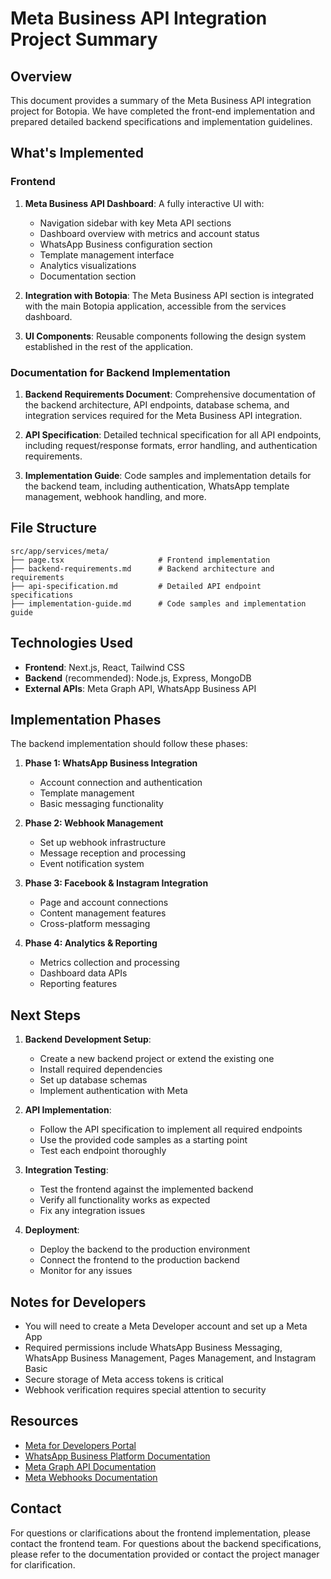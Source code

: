 # Meta Business API Integration Project Summary

## Overview

This document provides a summary of the Meta Business API integration project for Botopia. We have completed the front-end implementation and prepared detailed backend specifications and implementation guidelines.

## What's Implemented

### Frontend

1. **Meta Business API Dashboard**: A fully interactive UI with:
   - Navigation sidebar with key Meta API sections
   - Dashboard overview with metrics and account status
   - WhatsApp Business configuration section
   - Template management interface
   - Analytics visualizations
   - Documentation section

2. **Integration with Botopia**: The Meta Business API section is integrated with the main Botopia application, accessible from the services dashboard.

3. **UI Components**: Reusable components following the design system established in the rest of the application.

### Documentation for Backend Implementation

1. **Backend Requirements Document**: Comprehensive documentation of the backend architecture, API endpoints, database schema, and integration services required for the Meta Business API integration.

2. **API Specification**: Detailed technical specification for all API endpoints, including request/response formats, error handling, and authentication requirements.

3. **Implementation Guide**: Code samples and implementation details for the backend team, including authentication, WhatsApp template management, webhook handling, and more.

## File Structure

```
src/app/services/meta/
├── page.tsx                     # Frontend implementation
├── backend-requirements.md      # Backend architecture and requirements
├── api-specification.md         # Detailed API endpoint specifications
├── implementation-guide.md      # Code samples and implementation guide
```

## Technologies Used

- **Frontend**: Next.js, React, Tailwind CSS
- **Backend** (recommended): Node.js, Express, MongoDB
- **External APIs**: Meta Graph API, WhatsApp Business API

## Implementation Phases

The backend implementation should follow these phases:

1. **Phase 1: WhatsApp Business Integration**
   - Account connection and authentication
   - Template management
   - Basic messaging functionality

2. **Phase 2: Webhook Management**
   - Set up webhook infrastructure
   - Message reception and processing
   - Event notification system

3. **Phase 3: Facebook & Instagram Integration**
   - Page and account connections
   - Content management features
   - Cross-platform messaging

4. **Phase 4: Analytics & Reporting**
   - Metrics collection and processing
   - Dashboard data APIs
   - Reporting features

## Next Steps

1. **Backend Development Setup**:
   - Create a new backend project or extend the existing one
   - Install required dependencies
   - Set up database schemas
   - Implement authentication with Meta

2. **API Implementation**:
   - Follow the API specification to implement all required endpoints
   - Use the provided code samples as a starting point
   - Test each endpoint thoroughly

3. **Integration Testing**:
   - Test the frontend against the implemented backend
   - Verify all functionality works as expected
   - Fix any integration issues

4. **Deployment**:
   - Deploy the backend to the production environment
   - Connect the frontend to the production backend
   - Monitor for any issues

## Notes for Developers

- You will need to create a Meta Developer account and set up a Meta App
- Required permissions include WhatsApp Business Messaging, WhatsApp Business Management, Pages Management, and Instagram Basic
- Secure storage of Meta access tokens is critical
- Webhook verification requires special attention to security

## Resources

- [Meta for Developers Portal](https://developers.facebook.com/)
- [WhatsApp Business Platform Documentation](https://developers.facebook.com/docs/whatsapp/overview)
- [Meta Graph API Documentation](https://developers.facebook.com/docs/graph-api)
- [Meta Webhooks Documentation](https://developers.facebook.com/docs/graph-api/webhooks)

## Contact

For questions or clarifications about the frontend implementation, please contact the frontend team. For questions about the backend specifications, please refer to the documentation provided or contact the project manager for clarification.
